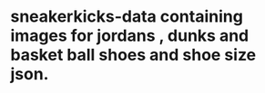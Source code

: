 # sneakerkicks-data containing images for jordans , dunks and basket ball shoes and shoe size json.
